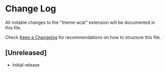 # Change Log
All notable changes to the "theme-acat" extension will be documented in this file.

Check [Keep a Changelog](http://keepachangelog.com/) for recommendations on how to structure this file.

## [Unreleased]
- Initial release
